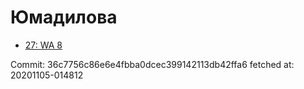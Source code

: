 # Юмадилова
- [27: WA 8](27.md)

Commit: 36c7756c86e6e4fbba0dcec399142113db42ffa6
 fetched at: 20201105-014812
